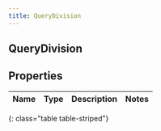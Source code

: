 ```yaml
---
title: QueryDivision
---
```

## QueryDivision

## Properties

|Name | Type | Description | Notes|
|------------ | ------------- | ------------- | -------------|
{: class="table table-striped"}


